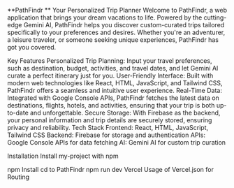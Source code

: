 **PathFindr **
Your Personalized Trip Planner Welcome to PathFindr, a web application that brings your dream vacations to life. Powered by the cutting-edge Gemini AI, PathFindr helps you discover custom-curated trips tailored specifically to your preferences and desires. Whether you're an adventurer, a leisure traveler, or someone seeking unique experiences, PathFindr has got you covered.

Key Features Personalized Trip Planning: Input your travel preferences, such as destination, budget, activities, and travel dates, and let Gemini AI curate a perfect itinerary just for you. User-Friendly Interface: Built with modern web technologies like React, HTML, JavaScript, and Tailwind CSS, PathFindr offers a seamless and intuitive user experience. Real-Time Data: Integrated with Google Console APIs, PathFindr fetches the latest data on destinations, flights, hotels, and activities, ensuring that your trip is both up-to-date and unforgettable. Secure Storage: With Firebase as the backend, your personal information and trip details are securely stored, ensuring privacy and reliability. Tech Stack Frontend: React, HTML, JavaScript, Tailwind CSS Backend: Firebase for storage and authentication APIs: Google Console APIs for data fetching AI: Gemini AI for custom trip curation

Installation
Install my-project with npm

  npm Install
  cd to PathFindr
  npm run dev 
Vercel
Usage of Vercel.json for Routing

